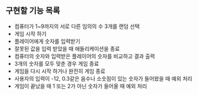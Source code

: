 ## 구현할 기능 목록
- 컴퓨터가 1~9까지의 서로 다른 임의의 수 3개를 랜덤 선택
- 게임 시작 하기
- 플레이어에게 숫자를 입력받기
- 잘못된 값을 입력 받았을 때 애들리케이션을 종료
- 컴퓨터의 숫자와 입력받은 플레이어의 숫자를 비교하고 결과 출력
- 3개의 숫자를 모두 맞춘 경우 게임 종료
- 게임을 다시 시작 하거나 완전히 게임 종료
- 사용자의 입력이 -12, 0.3같은 음수나 소숫점이 있는 숫자가 들어왔을 때 예외 처리
- 게임이 끝났을 때 1 또는 2가 아닌 숫자가 들어올 때 예외 처리